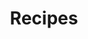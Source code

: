 ---
title: Recipes
layout: collection
permalink: /recipes/
collection: recipes
entries_layout: list
header:
  overlay_image: /assets/images/cooking.jpg
  overlay_filter: 0.5
  actions:
    - label: "Who is Cun?"
      url: "https://unsplash.com"
excerpt: >
  Recipes for Cun reference. 🍳.<br>
---